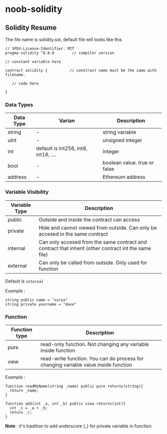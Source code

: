 # noob-solidity
## Solidity Resume

The file name is solidity.sol, default file will looks like this
```
// SPDX-License-Identifier: MIT
pragma solidity ^0.8.0        // compiler version

// constant variable here

contract solidity {          // constract name must be the same with filename.

   // code here

}
```

### Data Types
| Data Type | Varian | Description|
|---|---|---|
|string| - | string variable |
| uint | - | unsigned integer |
| int | default is int256, int8, int16, .... | integer |
| bool | - | boolean value. true or false |
| address | - | Ethereum address |


### Variable Visibility
| Variable Type | Description |
|---|---|
| public | Outside and inside the contract can access |
| private | Hide and cannot viewed from outside. Can only be accesed in the same contract |
| internal | Can only accesed from the same contract and contract that inherit (other contract int the same file) |
| external | Can only be called from outside. Only used for function |

Default is `internal`

Example :
```
string public name = "surya"
string private yourname = "dave"
```

### Function 
| Function type | Description |
|---|---|
| pure | read-only function. Not changing any variable inside function |
| view | read-write function. You can do process for changing variable value inside function |

Example :
```
function readMyName(string _name) public pure returns(string){
  return _name;
}

function add(int _a, int _b) public view returns(int){
  int _c = _a + _b;
  return _c;
}
```

**Note** : it's tradition to add underscore (_) for private variable in function.
















